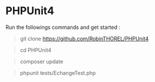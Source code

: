 # PHPUnit4

Run the followings commands and get started :

> git clone  https://github.com/RobinTHOREL/PHPUnit4

> cd PHPUnit4

> composer update

> phpunit tests/EchangeTest.php

